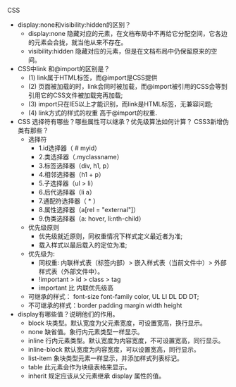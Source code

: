 CSS
* display:none和visibility:hidden的区别？
    * display:none 隐藏对应的元素，在文档布局中不再给它分配空间，它各边的元素会合拢，就当他从来不存在。
    * visibility:hidden 隐藏对应的元素，但是在文档布局中仍保留原来的空间。
*  CSS中link 和@import的区别是？
    *  (1) link属于HTML标签，而@import是CSS提供
    *  (2) 页面被加载的时，link会同时被加载，而@import被引用的CSS会等到引用它的CSS文件被加载完再加载;
    * (3) import只在IE5以上才能识别，而link是HTML标签，无兼容问题;
    * (4) link方式的样式的权重 高于@import的权重.
* CSS 选择符有哪些？哪些属性可以继承？优先级算法如何计算？ CSS3新增伪类有那些？
    * 选择符
        * 1.id选择器（ # myid）
        * 2.类选择器（.myclassname）
        * 3.标签选择器（div, h1, p）
        * 4.相邻选择器（h1 + p）
        * 5.子选择器（ul > li）
        * 6.后代选择器（li a）
        * 7.通配符选择器（ * ）
        * 8.属性选择器（a[rel = "external"]）
        * 9.伪类选择器（a: hover, li:nth-child）
    * 优先级原则
        * 优先级就近原则，同权重情况下样式定义最近者为准;
        * 载入样式以最后载入的定位为准;
    * 优先级为:
        * 同权重: 内联样式表（标签内部）> 嵌入样式表（当前文件中）> 外部样式表（外部文件中）。
        * !important > id > class > tag
        * important 比 内联优先级高
    * 可继承的样式： font-size font-family color, UL LI DL DD DT;
    * 不可继承的样式：border padding margin width height
* display有哪些值？说明他们的作用。
    * block     块类型。默认宽度为父元素宽度，可设置宽高，换行显示。
    * none     缺省值。象行内元素类型一样显示。
    * inline     行内元素类型。默认宽度为内容宽度，不可设置宽高，同行显示。
    *  inline-block 默认宽度为内容宽度，可以设置宽高，同行显示。
    * list-item     象块类型元素一样显示，并添加样式列表标记。
    * table     此元素会作为块级表格来显示。
    * inherit     规定应该从父元素继承 display 属性的值。
